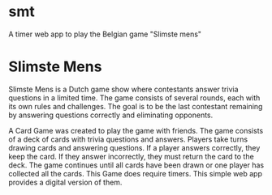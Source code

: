 # smt

A timer web app to play the Belgian game "Slimste mens"

# Slimste Mens

Slimste Mens is a Dutch game show where contestants answer trivia questions in a limited time. The game consists of several rounds, each with its own rules and challenges. The goal is to be the last contestant remaining by answering questions correctly and eliminating opponents.

A Card Game was created to play the game with friends. The game consists of a deck of cards with trivia questions and answers. Players take turns drawing cards and answering questions. If a player answers correctly, they keep the card. If they answer incorrectly, they must return the card to the deck. The game continues until all cards have been drawn or one player has collected all the cards.
This Game does require timers. This simple web app provides a digital version of them.
